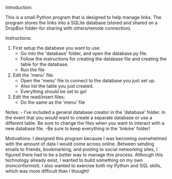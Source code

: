 Introduction:

This is a small Python program that is designed to help manage links. The program stores the links into a SQLite database (stored and shared on a DropBox folder-for sharing with others/remote connection).

Instructions:

1. First setup the database you want to use:
	- Go into the 'database' folder, and open the database.py file. 
	- Follow the instructions for creating the database file and creating the table for the database.
	- Run the file
2. Edit the 'menu' file:
	- Open the 'menu' file to connect to the database you just set up.
	- Also list the table you just created. 
	- Everything should be set to go!
3. Edit the read/insert files:
	- Do the same as the 'menu' file


Notes:
	- I've included a general database creator in the 'database' folder. In the event that you would want to create a separate database or use a different table.
	Be sure to change the files when you want to interact with a new database file.
	-Be sure to keep everything in the 'linkme' folder! 

Motivations: 
	I designed this program because I was becoming overwhelmed with the amount of data I would come across online. Between sending emails to friends, bookmarking, and posting to social networking sites, I figured there had to be a better way to manage this process. Although this technology already exist, I wanted to build something on my own (nonconformist). I also wanted to exercise both my Python and SQL skills, which was more difficult than I thought! 
